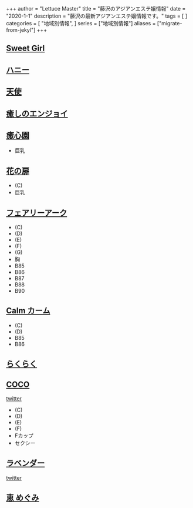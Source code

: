 +++
author = "Lettuce Master"
title = "藤沢のアジアンエステ嬢情報"
date = "2020-1-1"
description = "藤沢の最新アジアンエステ嬢情報です。"
tags = [
]
categories = [
    "地域別情報",
]
series = ["地域別情報"]
aliases = ["migrate-from-jekyl"]
+++

## [Sweet Girl](http://sweet.fhgs.work/)
## [ハニー](http://www.miyoplop.xyz/)
## [天使](http://uintiop.tokyo/)
## [癒しのエンジョイ](http://a-est.com/kaori/)
## [癒心園](http://yushinen.info/)
- 巨乳
## [花の扉](http://hana-tobira.xyz/)
- (C)
- 巨乳
## [フェアリーアーク](http://www.relax-fairyark.info/)
- (C)
- (D)
- (E)
- (F)
- (G)
- 胸
- B85
- B86
- B87
- B88
- B90
## [Calm カーム](http://piyuataichi.xyz/)
- (C)
- (D)
- B85
- B86
## [らくらく](https://www.r-lucky.work/)
## [COCO](https://coco-esthe.tokyo/)
[twitter](https://twitter.com/COCO68129022)
- (C)
- (D)
- (E)
- (F)
- Fカップ
- セクシー
## [ラベンダー](http://lavender-est.xyz/)
[twitter](https://twitter.com/lavender_fujisa)
## [恵 めぐみ](http://megumi-est.xyz/)
